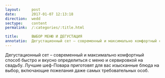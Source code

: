 ```yaml
---
layout:     post
date:       2017-01-07 12:13:18
direction:  wedd
sectype:    content
permalink:  /:categories/:title.html

title:      ВЫБОР МЕНЮ И ДЕГУСТАЦИЯ     
annotatio:  Дегустационный сет – современный и максимально комфортный способ быстро и вкусно определиться с меню и сервировкой на свадьбу. Лучшие шеф-Повара приготовят для вас изысканные блюда на выбор, включающие пожелания даже самых требовательных особ.
---
```


Дегустационный сет – современный и максимально комфортный способ быстро и вкусно определиться с меню и сервировкой на свадьбу. Лучшие шеф-Повара приготовят для вас изысканные блюда на выбор, включающие пожелания даже самых требовательных особ.